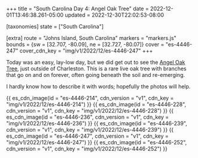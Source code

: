 +++
title = "South Carolina Day 4: Angel Oak Tree"
date = 2022-12-01T13:46:38.261-05:00
updated = 2022-12-30T22:02:53-08:00

[taxonomies]
state = ["South Carolina"]

[extra]
route = "Johns Island, South Carolina"
markers = "markers.js"
bounds = {sw = [32.707, -80.09], ne = [32.727, -80.07]}
cover = "es-4446-247"
cover_cdn_key = "img/v1/2022/12/es-4446-247"
+++

Today was an easy, lay-low day, but we did get out to see the [Angel Oak Tree](https://angeloaktree.com), just outside of Charleston. This is a rare live oak tree with branches that go on and on forever, often going beneath the soil and re-emerging.

<!-- more -->

I hardly know how to describe it with words; hopefully the photos will help.

{{ es_cdn_image(id = "es-4446-214", cdn_version = "v1", cdn_key = "img/v1/2022/12/es-4446-214") }}
{{ es_cdn_image(id = "es-4446-228", cdn_version = "v1", cdn_key = "img/v1/2022/12/es-4446-228") }}
{{ es_cdn_image(id = "es-4446-236", cdn_version = "v1", cdn_key = "img/v1/2022/12/es-4446-236") }}
{{ es_cdn_image(id = "es-4446-239", cdn_version = "v1", cdn_key = "img/v1/2022/12/es-4446-239") }}
{{ es_cdn_image(id = "es-4446-247", cdn_version = "v1", cdn_key = "img/v1/2022/12/es-4446-247") }}
{{ es_cdn_image(id = "es-4446-252", cdn_version = "v1", cdn_key = "img/v1/2022/12/es-4446-252") }}
